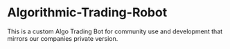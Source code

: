 # Algorithmic-Trading-Robot
This is a custom Algo Trading Bot for community use and development that mirrors our companies private version.

